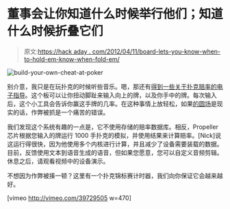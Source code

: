 # 董事会让你知道什么时候举行他们；知道什么时候折叠它们

> 原文:[https://hack aday . com/2012/04/11/board-lets-you-know-when-to-hold-em-know-when-fold-em/](https://hackaday.com/2012/04/11/board-lets-you-know-when-to-hold-em-know-when-to-fold-em/)

![](../Images/e127ecb9948ca74e8f8ebbadc7f366c8.png "build-your-own-cheat-at-poker")

别介意，我只是在玩扑克的时候听些音乐。嗯，那还有[得到一些关于扑克赔率的电子指导](http://www.gadgetgangster.com/news/54/531)。这个板可以让你扭动脚趾来输入向上的牌，以及你手中的牌。每次输入后，这个小工具会告诉你赢这手牌的几率。在这种事情上放轻松，如果[的圆场](http://www.imdb.com/title/tt0128442/)是现实的话，作弊被抓是一个痛苦的错误。

我们发现这个系统有趣的一点是，它不使用存储的赔率数据库。相反，Propeller 芯片根据您输入的牌运行 1000 手扑克的模拟，并使用结果来计算赔率。[Nick]说这运行得很快，因为他使用多个内核进行计算，并且减少了设备需要装载的数据。目前，反馈使用文本到语音生成的语音，但如果您愿意，您可以自定义音频剪辑。休息之后，请观看视频中的设备演示。

不想因为作弊被揍一顿？这里有一个扑克锦标赛计时器，我们向你保证它会越来越好。

[vimeo http://vimeo.com/39729505 w=470]